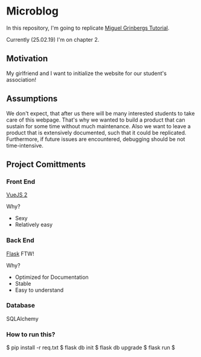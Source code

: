 # Microblog

In this repository, I'm going to replicate [Miguel Grinbergs Tutorial](https://blog.miguelgrinberg.com/post/the-flask-mega-tutorial-part-i-hello-world).

Currently (25.02.19) I'm on chapter 2.

## Motivation

My girlfriend and I want to initialize the website for our student's association! 


## Assumptions
We don't expect, that after us there will be many interested students to take care of this webpage. That's why we wanted to build a product that can sustain for some time without much maintenance. Also we want to leave a product that is extensively documented, such that it could be replicated. Furthermore, if future issues are encountered, debugging should be not time-intensive.

## Project Comittments

### Front End

[VueJS 2](https://vuejs.org/)

Why?
* Sexy
* Relatively easy

### Back End

[Flask](http://flask.pocoo.org/) FTW!

Why?
* Optimized for Documentation
* Stable
* Easy to understand

### Database

SQLAlchemy

### How to run this?
$ pip install -r req.txt
$ flask db init
$ flask db upgrade
$ flask run
$
